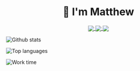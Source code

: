 <h1 align="center">👋 I'm Matthew</h1>

<p align="center">
  <a href="https://github.com/anuraghazra/github-readme-stats">
    <img align="center" src="https://github-readme-stats.vercel.app/api?username=MatthewVH&theme=tokyonight">
  </a>
  <a href="https://github.com/anuraghazra/github-readme-stats">
    <img align="center" src="https://github-readme-stats.vercel.app/api/top-langs/?username=MatthewVH&theme=tokyonight">
  </a>
  <a href="https://github.com/anuraghazra/github-readme-stats">
    <img align="center" src="https://github-readme-stats.vercel.app/api/wakatime?username=MatthewVH&theme=tokyonight">
  </a>
</p>

<p><img align="center" src="https://github-readme-stats.vercel.app/api?username=MatthewVH&theme=tokyonight" alt="Github stats" /></p>
<p><img align="center" src="https://github-readme-stats.vercel.app/api/top-langs/?username=MatthewVH&theme=tokyonight" alt="Top languages" /></p>
<p><img align="center" src="https://github-readme-stats.vercel.app/api/wakatime?username=MatthewVH&theme=tokyonight" alt="Work time" /></p>
